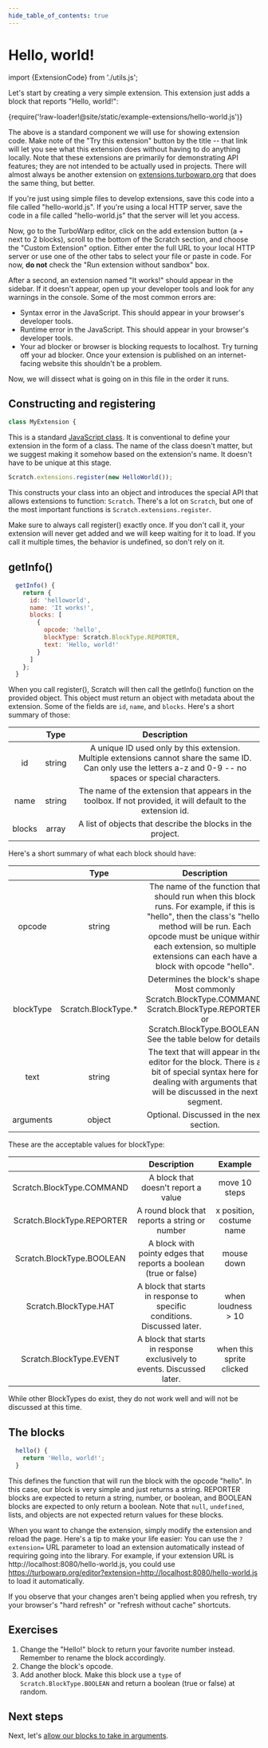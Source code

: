 ```yaml
---
hide_table_of_contents: true
---
```


# Hello, world!

import {ExtensionCode} from './utils.js';

Let's start by creating a very simple extension. This extension just adds a block that reports "Hello, world!":

<ExtensionCode title="hello-world">{require('!raw-loader!@site/static/example-extensions/hello-world.js')}</ExtensionCode>

The above is a standard component we will use for showing extension code. Make note of the "Try this extension" button by the title -- that link will let you see what this extension does without having to do anything locally. Note that these extensions are primarily for demonstrating API features; they are not intended to be actually used in projects. There will almost always be another extension on [extensions.turbowarp.org](https://extensions.turbowarp.org/) that does the same thing, but better.

If you're just using simple files to develop extensions, save this code into a file called "hello-world.js". If you're using a local HTTP server, save the code in a file called "hello-world.js" that the server will let you access.

Now, go to the TurboWarp editor, click on the add extension button (a + next to 2 blocks), scroll to the bottom of the Scratch section, and choose the "Custom Extension" option. Either enter the full URL to your local HTTP server or use one of the other tabs to select your file or paste in code. For now, **do not** check the "Run extension without sandbox" box.

After a second, an extension named "It works!" should appear in the sidebar. If it doesn't appear, open up your developer tools and look for any warnings in the console. Some of the most common errors are:

 - Syntax error in the JavaScript. This should appear in your browser's developer tools.
 - Runtime error in the JavaScript. This should appear in your browser's developer tools.
 - Your ad blocker or browser is blocking requests to localhost. Try turning off your ad blocker. Once your extension is published on an internet-facing website this shouldn't be a problem.

Now, we will dissect what is going on in this file in the order it runs.

## Constructing and registering

```js
class MyExtension {
```

This is a standard [JavaScript class](https://developer.mozilla.org/en-US/docs/Web/JavaScript/Reference/Classes). It is conventional to define your extension in the form of a class. The name of the class doesn't matter, but we suggest making it somehow based on the extension's name. It doesn't have to be unique at this stage.

```js
Scratch.extensions.register(new HelloWorld());
```

This constructs your class into an object and introduces the special API that allows extensions to function: `Scratch`. There's a lot on `Scratch`, but one of the most important functions is `Scratch.extensions.register`.

Make sure to always call register() exactly once. If you don't call it, your extension will never get added and we will keep waiting for it to load. If you call it multiple times, the behavior is undefined, so don't rely on it.

## getInfo()

```js
  getInfo() {
    return {
      id: 'helloworld',
      name: 'It works!',
      blocks: [
        {
          opcode: 'hello',
          blockType: Scratch.BlockType.REPORTER,
          text: 'Hello, world!'
        }
      ]
    };
  }
```

When you call register(), Scratch will then call the getInfo() function on the provided object. This object must return an object with metadata about the extension. Some of the fields are `id`, `name`, and `blocks`. Here's a short summary of those:

| | Type | Description |
|:-:|:-:|:-:|
| id | string | A unique ID used only by this extension. Multiple extensions cannot share the same ID. Can only use the letters a-z and 0-9 -- no spaces or special characters. |
| name | string | The name of the extension that appears in the toolbox. If not provided, it will default to the extension id. |
| blocks | array | A list of objects that describe the blocks in the project. |

Here's a short summary of what each block should have:

| | Type | Description |
|:-:|:-:|:-:|
| opcode | string | The name of the function that should run when this block runs. For example, if this is "hello", then the class's "hello" method will be run. Each opcode must be unique within each extension, so multiple extensions can each have a block with opcode "hello".|
| blockType | Scratch.BlockType.* | Determines the block's shape. Most commonly Scratch.BlockType.COMMAND, Scratch.BlockType.REPORTER, or Scratch.BlockType.BOOLEAN. See the table below for details. |
| text | string | The text that will appear in the editor for the block. There is a bit of special syntax here for dealing with arguments that will be discussed in the next segment. |
| arguments | object | Optional. Discussed in the next section. |

These are the acceptable values for blockType:

| | Description | Example |
|:-:|:-:|:-:|
|Scratch.BlockType.COMMAND|A block that doesn't report a value|move 10 steps|
|Scratch.BlockType.REPORTER|A round block that reports a string or number|x position, costume name|
|Scratch.BlockType.BOOLEAN|A block with pointy edges that reports a boolean (true or false)|mouse down|
|Scratch.BlockType.HAT|A block that starts in response to specific conditions. Discussed later.|when loudness > 10|
|Scratch.BlockType.EVENT|A block that starts in response exclusively to events. Discussed later.|when this sprite clicked|

While other BlockTypes do exist, they do not work well and will not be discussed at this time.

## The blocks

```js
  hello() {
    return 'Hello, world!';
  }
```

This defines the function that will run the block with the opcode "hello". In this case, our block is very simple and just returns a string. REPORTER blocks are expected to return a string, number, or boolean, and BOOLEAN blocks are expected to only return a boolean. Note that `null`, `undefined`, lists, and objects are not expected return values for these blocks.

When you want to change the extension, simply modify the extension and reload the page. Here's a tip to make your life easier: You can use the `?extension=` URL parameter to load an extension automatically instead of requiring going into the library. For example, if your extension URL is http://localhost:8080/hello-world.js, you could use https://turbowarp.org/editor?extension=http://localhost:8080/hello-world.js to load it automatically.

If you observe that your changes aren't being applied when you refresh, try your browser's "hard refresh" or "refresh without cache" shortcuts.

## Exercises

1. Change the "Hello!" block to return your favorite number instead. Remember to rename the block accordingly.
1. Change the block's opcode.
1. Add another block. Make this block use a `type` of `Scratch.BlockType.BOOLEAN` and return a boolean (true or false) at random.

## Next steps

Next, let's [allow our blocks to take in arguments](./inputs).
